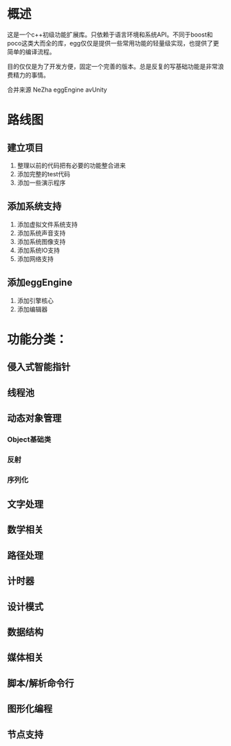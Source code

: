 # 概述

这是一个c++初级功能扩展库。只依赖于语言环境和系统API。不同于boost和poco这类大而全的库，egg仅仅是提供一些常用功能的轻量级实现，也提供了更简单的编译流程。

目的仅仅是为了开发方便，固定一个完善的版本。总是反复的写基础功能是非常浪费精力的事情。

合并来源 NeZha eggEngine avUnity 



# 路线图

## 建立项目

1. 整理以前的代码把有必要的功能整合进来
2. 添加完整的test代码
3. 添加一些演示程序

## 添加系统支持

1. 添加虚拟文件系统支持
2. 添加系统声音支持
3. 添加系统图像支持
4. 添加系统IO支持
5. 添加网络支持

## 添加eggEngine

1. 添加引擎核心
2. 添加编辑器



# 功能分类：

## 侵入式智能指针

## 线程池

## 动态对象管理

### Object基础类
### 反射 
### 序列化

## 文字处理

## 数学相关

## 路径处理

## 计时器

## 设计模式

## 数据结构

## 媒体相关

## 脚本/解析命令行

## 图形化编程

## 节点支持

